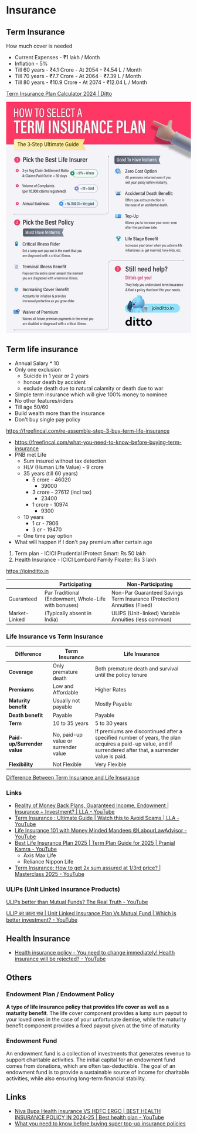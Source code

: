 # Insurance

## Term Insurance

How much cover is needed

- Current Expenses - ₹1 lakh / Month
- Inflation - 5%
- Till 60 years - ₹4.1 Crore - At 2054 - ₹4.54 L / Month
- Till 70 years - ₹7.7 Crore - At 2064 - ₹7.39 L / Month
- Till 80 years - ₹10.9 Crore - At 2074 - ₹12.04 L / Month

[Term Insurance Plan Calculator 2024 | Ditto](https://joinditto.in/term-insurance/cover-calculator/)

![How to select a term insurance plan](../media/Pasted%20image%2020240913155100.jpg)

## Term life insurance

- Annual Salary * 10
- Only one exclusion
    - Suicide in 1 year or 2 years
    - honour death by accident
    - exclude death due to natural calamity or death due to war
- Simple term insurance which will give 100% money to nominee
- No other features/riders
- Till age 50/60
- Build wealth more than the insurance
- Don't buy single pay policy

https://freefincal.com/re-assemble-step-3-buy-term-life-insurance

- https://freefincal.com/what-you-need-to-know-before-buying-term-insurance
- PNB met Life
    - Sum insured without tax detection
    - HLV (Human Life Value) - 9 crore
    - 35 years (till 60 years)
        - 5 crore - 46020
            - 39000
        - 3 crore - 27612 (incl tax)
            - 23400
        - 1 crore - 10974
            - 9300
    - 10 years
        - 1 cr - 7906
        - 3 cr - 19470
    - One time pay option
- What will happen if I don't pay premium after certain age

1. Term plan - ICICI Prudential iProtect Smart: Rs 50 lakh
2. Health Insurance - ICICI Lombard Family Floater: Rs 3 lakh

https://joinditto.in

|               | Participating                                        | Non-Participating                                                        |
| ------------- | ---------------------------------------------------- | ------------------------------------------------------------------------ |
| Guaranteed    | Par Traditional (Endowment, Whole-Life with bonuses) | Non-Par Guaranteed Savings Term Insurance (Protection) Annuities (Fixed) |
| Market-Linked | (Typically absent in India)                          | ULIPS (Unit-linked) Variable Annuities (less common)                     |

### Life Insurance vs Term Insurance

| Difference                  | Term Insurance                       | Life Insurance                                                                                                                                               |
| --------------------------- | ------------------------------------ | ------------------------------------------------------------------------------------------------------------------------------------------------------------ |
| **Coverage**                | Only premature death                 | Both premature death and survival until the policy tenure                                                                                                    |
| **Premiums**                | Low and Affordable                   | Higher Rates                                                                                                                                                 |
| **Maturity benefit**        | Usually not payable                  | Mostly Payable                                                                                                                                               |
| **Death benefit**           | Payable                              | Payable                                                                                                                                                      |
| **Term**                    | 10 to 35 years                       | 5 to 30 years                                                                                                                                                |
| **Paid-up/Surrender value** | No, paid-up value or surrender value | If premiums are discontinued after a specified number of years, the plan acquires a paid-up value, and if surrendered after that, a surrender value is paid. |
| **Flexibility**             | Not Flexible                         | Very Flexible                                                                                                                                                |

[Difference Between Term Insurance and Life Insurance](https://groww.in/blog/difference-between-term-insurance-and-life-insurance)

### Links

- [Reality of Money Back Plans, Guaranteed Income, Endowment | Insurance + Investment? | LLA - YouTube](https://www.youtube.com/watch?v=GqYfI1h4_Yg)
- [Term Insurance : Ultimate Guide | Watch this to Avoid Scams | LLA - YouTube](https://www.youtube.com/watch?v=FFWtUThoPqw)
- [Life Insurance 101 with Money Minded Mandeep ‪@LabourLawAdvisor‬ - YouTube](https://youtu.be/Oelck8k9AC8)
- [Best Life Insurance Plan 2025 \| Term Plan Guide for 2025 \| Pranjal Kamra - YouTube](https://youtu.be/Cm6VKuRfWVI)
	- Axis Max Life
	- Reliance Nippon Life
- [Term Insurance: How to get 2x sum assured at 1/3rd price? \| Masterclass 2025 - YouTube](https://youtu.be/liuKy5IVcHU)

### ULIPs (Unit Linked Insurance Products)

[ULIPs better than Mutual Funds? The Real Truth - YouTube](https://www.youtube.com/watch?v=TZWcSObJLeI)

[ULIP का काला सच | Unit Linked Insurance Plan Vs Mutual Fund | Which is better investment? - YouTube](https://www.youtube.com/watch?v=eNl6SMjTqMo)

## Health Insurance

- [Health insurance policy - You need to change immediately! Health insurance will be rejected? - YouTube](https://www.youtube.com/watch?v=A0NjCGEDrcI)

## Others

### Endowment Plan / Endowment Policy

**A type of life insurance policy that provides life cover as well as a maturity benefit**. The life cover component provides a lump sum payout to your loved ones in the case of your unfortunate demise, while the maturity benefit component provides a fixed payout given at the time of maturity

### Endowment Fund

An endowment fund is a collection of investments that generates revenue to support charitable activities. The initial capital for an endowment fund comes from donations, which are often tax-deductible. The goal of an endowment fund is to provide a sustainable source of income for charitable activities, while also ensuring long-term financial stability.

## Links

- [Niva Bupa Health insurance VS HDFC ERGO | BEST HEALTH INSURANCE POLICY IN 2024-25 | Best health plan - YouTube](https://www.youtube.com/watch?v=15w1KKkjx8g)
- [What you need to know before buying super top-up insurance policies](https://freefincal.com/what-you-need-to-know-before-buying-super-top-up-insurance-policies/)
